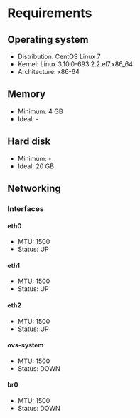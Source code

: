# Requirements

## Operating system

* Distribution: CentOS Linux 7
* Kernel: Linux 3.10.0-693.2.2.el7.x86_64
* Architecture: x86-64

## Memory

* Minimum: 4 GB
* Ideal: -

## Hard disk

* Minimum: -
* Ideal: 20 GB

## Networking

### Interfaces

#### eth0

* MTU: 1500
* Status: UP

#### eth1

* MTU: 1500
* Status: UP

#### eth2

* MTU: 1500
* Status: UP

#### ovs-system

* MTU: 1500
* Status: DOWN

#### br0

* MTU: 1500
* Status: DOWN
